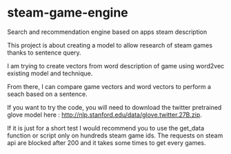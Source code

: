 # steam-game-engine
Search and recommendation engine based on apps steam description

This project is about creating a model to allow research of steam games thanks to sentence query.

I am trying to create vectors from word description of game using word2vec existing model and technique.

From there, I can compare game vectors and word vectors to perform a seach based on a sentence.

If you want to try the code, you will need to download the twitter pretrained glove model here : http://nlp.stanford.edu/data/glove.twitter.27B.zip.

If it is just for a short test I would recommend you to use the get_data function or script only on hundreds steam game ids. The requests on steam api are blocked after 200 and it takes some times to get every games.

